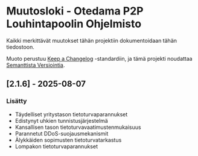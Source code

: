 # Muutosloki - Otedama P2P Louhintapoolin Ohjelmisto

Kaikki merkittävät muutokset tähän projektiin dokumentoidaan tähän tiedostoon.

Muoto perustuu [Keep a Changelog](https://keepachangelog.com/) -standardiin,
ja tämä projekti noudattaa [Semanttista Versiointia](https://semver.org/spec/v2.0.0.html).

## [2.1.6] - 2025-08-07

### Lisätty
- Täydelliset yritystason tietoturvaparannukset
- Edistynyt uhkien tunnistusjärjestelmä
- Kansallisen tason tietoturvavaatimustenmukaisuus
- Parannetut DDoS-suojausmekanismit
- Älykkäiden sopimusten tietoturvatarkastus
- Lompakon tietoturvaparannukset
